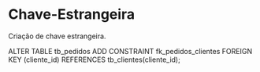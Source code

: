 # Chave-Estrangeira
Criação de chave estrangeira.

ALTER TABLE tb_pedidos
ADD CONSTRAINT fk_pedidos_clientes
FOREIGN KEY (cliente_id)
REFERENCES tb_clientes(cliente_id);
